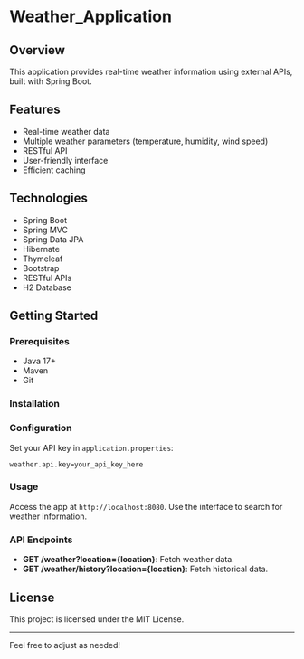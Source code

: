 # Weather_Application

## Overview

This application provides real-time weather information using external APIs, built with Spring Boot.

## Features

- Real-time weather data
- Multiple weather parameters (temperature, humidity, wind speed)
- RESTful API
- User-friendly interface
- Efficient caching

## Technologies

- Spring Boot
- Spring MVC
- Spring Data JPA
- Hibernate
- Thymeleaf
- Bootstrap
- RESTful APIs
- H2 Database

## Getting Started

### Prerequisites

- Java 17+
- Maven
- Git

### Installation

### Configuration

Set your API key in `application.properties`:
```properties
weather.api.key=your_api_key_here
```

### Usage

Access the app at `http://localhost:8080`. Use the interface to search for weather information.

### API Endpoints

- **GET /weather?location={location}**: Fetch weather data.
- **GET /weather/history?location={location}**: Fetch historical data.

## License

This project is licensed under the MIT License.

---

Feel free to adjust as needed!
